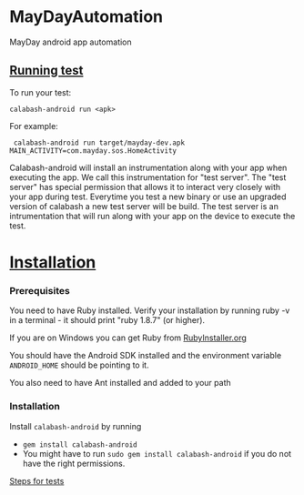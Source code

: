 MayDayAutomation
=====================

MayDay android app automation

[Running test](https://github.com/calabash/calabash-android)
------------
To run your test:

    calabash-android run <apk>

For example:

     calabash-android run target/mayday-dev.apk MAIN_ACTIVITY=com.mayday.sos.HomeActivity

Calabash-android will install an instrumentation along with your app when executing the app. We call this instrumentation for "test server". The "test server" has special permission that allows it to interact very closely with your app during test.
Everytime you test a new binary or use an upgraded version of calabash a new test server will be build.
The test server is an intrumentation that will run along with your app on the device to execute the test.

[Installation](https://github.com/calabash/calabash-android/blob/master/documentation/installation.md)
============
### Prerequisites
You need to have Ruby installed. Verify your installation by running ruby -v in a terminal - it should print "ruby 1.8.7" (or higher).

If you are on Windows you can get Ruby from [RubyInstaller.org](http://rubyinstaller.org/)

You should have the Android SDK installed and the environment variable `ANDROID_HOME` should be pointing to it.

You also need to have Ant installed and added to your path

### Installation

Install `calabash-android` by running

- `gem install calabash-android`
- You might have to run `sudo gem install calabash-android` if you do not have the right permissions.
 


[Steps for tests](https://github.com/calabash/calabash-android/blob/master/ruby-gem/lib/calabash-android/canned_steps.md)



